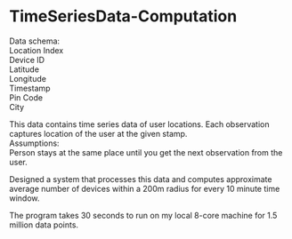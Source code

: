 # TimeSeriesData-Computation
Data schema:  
Location Index  
Device ID  
Latitude    
Longitude    
Timestamp      
Pin Code  
City  


This data contains time series data of user locations. Each observation captures location of the
user at the given stamp.  
Assumptions:  
Person stays at the same place until you get the next observation from the user.  

Designed a system that processes this data and computes approximate average number of devices within a
200m radius for every 10 minute time window.

The program takes 30 seconds to run on my local 8-core machine for 1.5 million data points.
